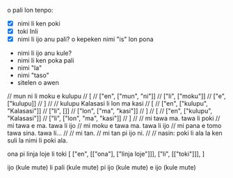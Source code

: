o pali lon tenpo:
- [x] nimi li ken poki
- [x] toki Inli
- [x] nimi li ijo anu pali? o kepeken nimi "is" lon pona
- nimi li ijo anu kule?
- nimi li ken poka pali
- nimi "la"
- nimi "taso"
- sitelen o awen

// mun ni li moku e kulupu
// [
// ["en", ["mun", "ni"]]
// ["li", ["moku"]]
// ["e", ["kulupu]]
// ]
//
// kulupu Kalasasi li lon ma kasi
// [
// ["en", ["kulupu", "Kalasasi"]]
// ["li", []]
// ["lon", ["ma", "kasi"]]
// ]
// [
// ["en", ["kulupu", "Kalasasi"]]
// ["li", ["lon", "ma", "kasi"]]
// ]
//
// mi tawa ma. tawa li poki
// mi tawa e ma. tawa li ijo
// mi moku e tawa ma. tawa li ijo
// mi pana e tomo tawa sina. tawa li...
//
// mi tan.
// mi tan pi ijo ni.
//
// nasin: poki li ala la ken suli la nimi li poki ala.

ona pi linja loje li toki
[
    ["en", [["ona"], ["linja loje"]]],
    ["li", [["toki"]]],
]


ijo (kule mute) li pali (kule mute) pi ijo (kule mute) e ijo (kule mute)
